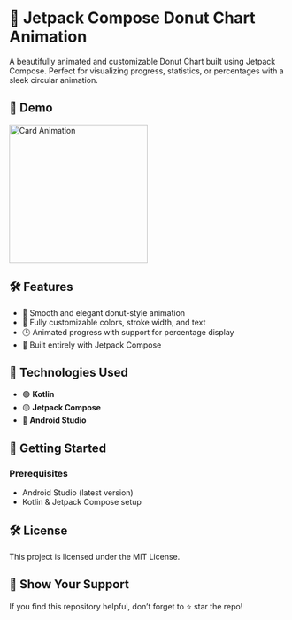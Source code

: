 # 🍩 Jetpack Compose Donut Chart Animation

A beautifully animated and customizable Donut Chart built using Jetpack Compose. Perfect for visualizing progress, statistics, or percentages with a sleek circular animation.

## 📸 Demo  

<img src="https://github.com/user-attachments/assets/4fa9dbf0-592a-4ebd-9c5a-40d82f018c03" alt="Card Animation" width="250">

## 🛠️ Features  

- 🎯 Smooth and elegant donut-style animation
- 🎨 Fully customizable colors, stroke width, and text
- 🕒 Animated progress with support for percentage display
- 🧩 Built entirely with Jetpack Compose

## 📌 Technologies Used  
- 🟢 **Kotlin**  
- 🟡 **Jetpack Compose**  
- 🔵 **Android Studio**

## 🚀 Getting Started  

### Prerequisites  
- Android Studio (latest version)  
- Kotlin & Jetpack Compose setup

## 🛠️ License

This project is licensed under the MIT License.

## 🌟 Show Your Support

If you find this repository helpful, don’t forget to ⭐ star the repo!
